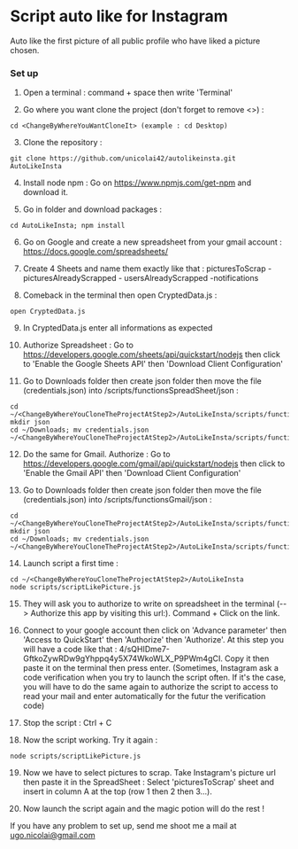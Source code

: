 # Script auto like for Instagram

Auto like the first picture of all public profile who have liked a picture chosen.

### Set up

1. Open a terminal : command + space then write 'Terminal'

2. Go where you want clone the project (don't forget to remove <>) :
```
cd <ChangeByWhereYouWantCloneIt> (example : cd Desktop)
```

3. Clone the repository :
```
git clone https://github.com/unicolai42/autolikeinsta.git AutoLikeInsta
```

4. Install node npm : Go on https://www.npmjs.com/get-npm and download it.

5. Go in folder and download packages :
```
cd AutoLikeInsta; npm install
```

6. Go on Google and create a new spreadsheet from your gmail account : https://docs.google.com/spreadsheets/

7. Create 4 Sheets and name them exactly like that : picturesToScrap - picturesAlreadyScrapped - usersAlreadyScrapped -notifications

8. Comeback in the terminal then open CryptedData.js :
```
open CryptedData.js
```

9. In CryptedData.js enter all informations as expected

10. Authorize Spreadsheet : Go to https://developers.google.com/sheets/api/quickstart/nodejs then click to 'Enable the Google Sheets API' then 'Download Client Configuration'

11. Go to Downloads folder then create json folder then move the file (credentials.json) into /scripts/functionsSpreadSheet/json :
```
cd ~/<ChangeByWhereYouCloneTheProjectAtStep2>/AutoLikeInsta/scripts/functionsSpreadSheet/
mkdir json
cd ~/Downloads; mv credentials.json ~/<ChangeByWhereYouCloneTheProjectAtStep2>/AutoLikeInsta/scripts/functionsSpreadSheet/json
```

12. Do the same for Gmail. Authorize : Go to https://developers.google.com/gmail/api/quickstart/nodejs then click to 'Enable the Gmail API' then 'Download Client Configuration'

13. Go to Downloads folder then create json folder then move the file (credentials.json) into /scripts/functionsGmail/json :
```
cd ~/<ChangeByWhereYouCloneTheProjectAtStep2>/AutoLikeInsta/scripts/functionsGmail/
mkdir json
cd ~/Downloads; mv credentials.json ~/<ChangeByWhereYouCloneTheProjectAtStep2>/AutoLikeInsta/scripts/functionsGmail/json
```

14. Launch script a first time :
```
cd ~/<ChangeByWhereYouCloneTheProjectAtStep2>/AutoLikeInsta
node scripts/scriptLikePicture.js
```

15. They will ask you to authorize to write on spreadsheet in the terminal (--> Authorize this app by visiting this url:). Command + Click on the link.

16. Connect to your google account then click on 'Advance parameter' then 'Access to QuickStart' then 'Authorize' then 'Authorize'. At this step you will have a code like that : 4/sQHIDme7-GftkoZywRDw9gYhppq4y5X74WkoWLX_P9PWm4gCI. Copy it then paste it on the terminal then press enter.
(Sometimes, Instagram ask a code verification when you try to launch the script often. If it's the case, you will have to do the same again to authorize the script to access to read your mail and enter automatically for the futur the verification code)

17. Stop the script : Ctrl + C

18. Now the script working. Try it again :
```
node scripts/scriptLikePicture.js
```

19. Now we have to select pictures to scrap. Take Instagram's picture url then paste it in the SpreadSheet : Select 'picturesToScrap' sheet and insert in column A at the top (row 1 then 2 then 3...).

20. Now launch the script again and the magic potion will do the rest !

If you have any problem to set up, send me shoot me a mail at ugo.nicolai@gmail.com
